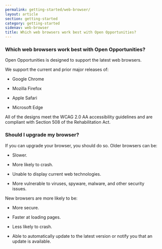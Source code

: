 ```yaml
---
permalink: getting-started/web-browser/
layout: article
section: getting-started
category: getting-started
sidenav: web-browser
title: Which web browsers work best with Open Opportunities?
---
```


<h3 id="Which web browsers work best with Open Opportunities?">Which web browsers work best with Open Opportunities?</h3> 

Open Opportunities is designed to support the latest web browsers. 

We support the current and prior major releases of: 

- Google Chrome 

- Mozilla Firefox 

- Apple Safari 

- Microsoft Edge 

All of the designs meet the WCAG 2.0 AA accessibility guidelines and are compliant with Section 508 of the Rehabilitation Act. 


<h3 id="Should I upgrade my browser? ">Should I upgrade my browser?</h3>

If you can upgrade your browser, you should do so. Older browsers can be: 

- Slower. 

- More likely to crash. 

- Unable to display current web technologies. 

- More vulnerable to viruses, spyware, malware, and other security issues. 


New browsers are more likely to be: 

- More secure. 

- Faster at loading pages. 

- Less likely to crash. 

- Able to automatically update to the latest version or notify you that an update is available. 

